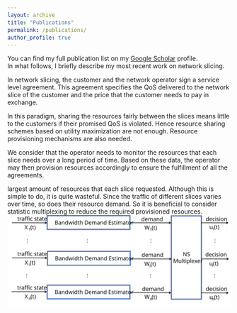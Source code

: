 ```yaml
---
layout: archive
title: "Publications"
permalink: /publications/
author_profile: true
---
```


You can find my full publication list on my <i class="fas fa-fw fa-graduation-cap"> </i> <a href="{{author.googlescholar}}"> Google Scholar</a> profile.<br/>
In what follows, I briefly describe my most recent work on network slicing. <br/>

In network slicing, the customer and the network operator sign a service level agreement. This agreement specifies the QoS delivered to the network slice of the customer and the price that the customer needs to pay in exchange.

In this paradigm, sharing the resources fairly between the slices means little to the customers if their promised QoS is violated. Hence resource sharing schemes based on utility maximization are not enough. Resource provisioning mechanisms are also needed.

We consider that the operator needs to monitor the resources that each slice needs over a long period of time. Based on these data, the operator may then provision resources accordingly to ensure the fulfillment of all the agreements.

largest amount of resources that each slice requested. Although this is simple to do, it is quite wasteful. Since the traffic of different slices varies over time, so does their resource demand. So it is beneficial to consider statistic multiplexing to reduce the required provisioned resources.
<img src="/images/system.svg" alt="Proposed Architecture">

